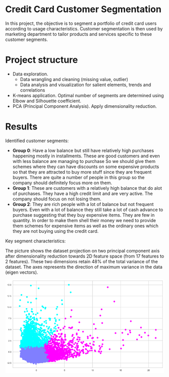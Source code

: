 # Credit Card Customer Segmentation

In this project, the objective is to segment a portfolio of credit card users according to usage characteristics. Customer segmentation is then used by marketing department to tailor products and services specific to these customer segments. 

# Project structure
- Data exploration.
  + Data wrangling and cleaning (missing value, outlier)
  + Data analysis and visualization for salient elements, trends and correlations
- K-means application. Optimal number of segments are determined using Elbow and Silhouette coefficient.
- PCA (Principal Component Analysis). Apply dimensionality reduction.


# Results

Identified customer segments:
- **Group 0**: Have a low balance but still have relatively high purchases happening mostly in installments.  These are good customers and even with less balance are managing to purchase So we should give them schemes where they can have discounts on some expensive products so that they are attracted to buy more stuff since they are frequent buyers. There are quite a number of people in this group so the company should definitely focus more on them.
- **Group 1**: These are customers with a relatively high balance that do alot of purchases. They have a high credit limit and are very active. The company should focus on not losing them.
- **Group 2**: They are rich people with a lot of balance but not frequent buyers. Even with a lot of balance they still take a lot of cash advance to purchase suggesting that they buy expensive items. They are few in quantity. In order to make them shell their money we need to provide them schemes for expensive items as well as the ordinary ones which they are not buying using the credit card. 

Key segment characteristics:

The picture shows the dataset projection on two principal component axis after dimensionality reduction towards 2D feature space (from 17 features to 2 features). These two dimensions retain 48% of the total variance of the dataset. The axes represents the direction of maximum variance in the data (eigen vectors).


![](./src/pca.png)
